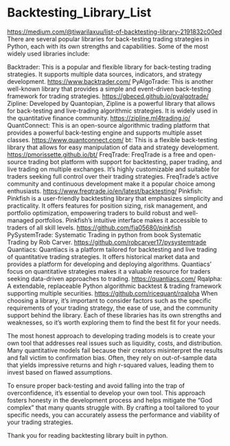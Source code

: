 # Backtesting_Library_List

https://medium.com/@tiwarilaxuu/list-of-backtesting-library-2191832c00ed 
There are several popular libraries for back-testing trading strategies in Python, each with its own strengths and capabilities. Some of the most widely used libraries include:

Backtrader: This is a popular and flexible library for back-testing trading strategies. It supports multiple data sources, indicators, and strategy development. https://www.backtrader.com/
PyAlgoTrade: This is another well-known library that provides a simple and event-driven back-testing framework for trading strategies. https://gbeced.github.io/pyalgotrade/
Zipline: Developed by Quantopian, Zipline is a powerful library that allows for back-testing and live-trading algorithmic strategies. It is widely used in the quantitative finance community. https://zipline.ml4trading.io/
QuantConnect: This is an open-source algorithmic trading platform that provides a powerful back-testing engine and supports multiple asset classes. https://www.quantconnect.com/
bt: This is a flexible back-testing library that allows for easy manipulation of data and strategy development. https://pmorissette.github.io/bt/
FreqTrade: FreqTrade is a free and open-source trading bot platform with support for backtesting, paper trading, and live trading on multiple exchanges. It’s highly customizable and suitable for traders seeking full control over their trading strategies. FreqTrade’s active community and continuous development make it a popular choice among enthusiasts. https://www.freqtrade.io/en/latest/backtesting/
Pinkfish: Pinkfish is a user-friendly backtesting library that emphasizes simplicity and practicality. It offers features for position sizing, risk management, and portfolio optimization, empowering traders to build robust and well-managed portfolios. Pinkfish’s intuitive interface makes it accessible to traders of all skill levels. https://github.com/fja05680/pinkfish
PySystemTrade: Systematic Trading in python from book Systematic Trading by Rob Carver. https://github.com/robcarver17/pysystemtrade
Quantiacs: Quantiacs is a platform tailored for backtesting and live trading of quantitative trading strategies. It offers historical market data and provides a platform for developing and deploying algorithms. Quantiacs’ focus on quantitative strategies makes it a valuable resource for traders seeking data-driven approaches to trading. https://quantiacs.com/
Rqalpha: A extendable, replaceable Python algorithmic backtest & trading framework supporting multiple securities. https://github.com/ricequant/rqalpha
When choosing a library, it’s important to consider factors such as the specific requirements of your trading strategy, the ease of use, and the community support behind the library. Each of these libraries has its own strengths and weaknesses, so it’s worth exploring them to find the best fit for your needs.

The most honest approach to developing trading models is to create your own tool that addresses real issues such as liquidity, costs, and distribution. Many quantitative models fail because their creators misinterpret the results and fall victim to confirmation bias. Often, they rely on out-of-sample data that yields impressive returns and high r-squared values, leading them to invest based on flawed assumptions.

To ensure proper back-testing and avoid falling into the trap of overconfidence, it’s essential to develop your own tool. This approach fosters honesty in the development process and helps mitigate the “God complex” that many quants struggle with. By crafting a tool tailored to your specific needs, you can accurately assess the performance and viability of your trading strategies.

Thank you for reading backtesting library built in python.
